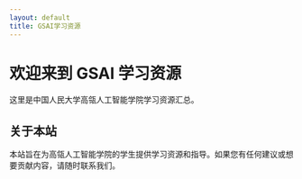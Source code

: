 ```yaml
---
layout: default
title: GSAI学习资源
---
```


# 欢迎来到 GSAI 学习资源

这里是中国人民大学高瓴人工智能学院学习资源汇总。



## 关于本站

本站旨在为高瓴人工智能学院的学生提供学习资源和指导。如果您有任何建议或想要贡献内容，请随时联系我们。

